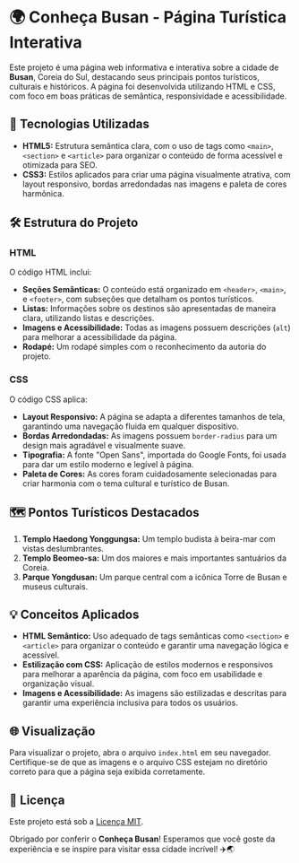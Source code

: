 # 🌍 Conheça Busan - Página Turística Interativa

Este projeto é uma página web informativa e interativa sobre a cidade de **Busan**, Coreia do Sul, destacando seus principais pontos turísticos, culturais e históricos. A página foi desenvolvida utilizando HTML e CSS, com foco em boas práticas de semântica, responsividade e acessibilidade.

## 🚀 Tecnologias Utilizadas

- **HTML5:** Estrutura semântica clara, com o uso de tags como `<main>`, `<section>` e `<article>` para organizar o conteúdo de forma acessível e otimizada para SEO.
- **CSS3:** Estilos aplicados para criar uma página visualmente atrativa, com layout responsivo, bordas arredondadas nas imagens e paleta de cores harmônica.

## 🛠️ Estrutura do Projeto

### HTML
O código HTML inclui:
- **Seções Semânticas:** O conteúdo está organizado em `<header>`, `<main>`, e `<footer>`, com subseções que detalham os pontos turísticos.
- **Listas:** Informações sobre os destinos são apresentadas de maneira clara, utilizando listas e descrições.
- **Imagens e Acessibilidade:** Todas as imagens possuem descrições (`alt`) para melhorar a acessibilidade da página.
- **Rodapé:** Um rodapé simples com o reconhecimento da autoria do projeto.

### CSS
O código CSS aplica:
- **Layout Responsivo:** A página se adapta a diferentes tamanhos de tela, garantindo uma navegação fluida em qualquer dispositivo.
- **Bordas Arredondadas:** As imagens possuem `border-radius` para um design mais agradável e visualmente suave.
- **Tipografia:** A fonte "Open Sans", importada do Google Fonts, foi usada para dar um estilo moderno e legível à página.
- **Paleta de Cores:** As cores foram cuidadosamente selecionadas para criar harmonia com o tema cultural e turístico de Busan.

## 🗺️ Pontos Turísticos Destacados

1. **Templo Haedong Yonggungsa:** Um templo budista à beira-mar com vistas deslumbrantes.
2. **Templo Beomeo-sa:** Um dos maiores e mais importantes santuários da Coreia.
3. **Parque Yongdusan:** Um parque central com a icônica Torre de Busan e museus culturais.

## 💡 Conceitos Aplicados

- **HTML Semântico:** Uso adequado de tags semânticas como `<section>` e `<article>` para organizar o conteúdo e garantir uma navegação lógica e acessível.
- **Estilização com CSS:** Aplicação de estilos modernos e responsivos para melhorar a aparência da página, com foco em usabilidade e organização visual.
- **Imagens e Acessibilidade:** As imagens são estilizadas e descritas para garantir uma experiência inclusiva para todos os usuários.

## 🌐 Visualização

Para visualizar o projeto, abra o arquivo `index.html` em seu navegador. Certifique-se de que as imagens e o arquivo CSS estejam no diretório correto para que a página seja exibida corretamente.

## 📜 Licença

Este projeto está sob a [Licença MIT](LICENSE).

Obrigado por conferir o **Conheça Busan**! Esperamos que você goste da experiência e se inspire para visitar essa cidade incrível! ✈️🌏

